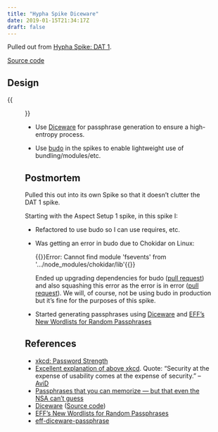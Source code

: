 ```yaml
---
title: "Hypha Spike Diceware"
date: 2019-01-15T21:34:17Z
draft: false
---
```


Pulled out from [Hypha Spike: DAT 1](../../14/hypha-spike-dat-1).

[Source code](https://source.ind.ie/hypha/spikes/diceware)

## Design

{{<figure src="spike-screenshot.jpeg" alt="Screenshot of the completed spike in the browser: Domain: ar.al Password: chive cartwheel attire headlamp approach alphabet splendid deceptive. There is a button labeled “Change”. Underneath, the generated public signing key, private signing key, public encryption key, and private encryption key are listed in form fields. The footnote reads that the password generation process has 100 bits of entropy and would take roughly a few hundred million years to brute force with government-level resources. It also says that the generated keyse are Ed25519 (signing) and Curve25519 (encryption)" caption="Screenshot of the completed spike.">}}

  * Use [Diceware](https://www.rempe.us/diceware/) for passphrase generation to ensure a high-entropy process.

  * Use [budo](https://github.com/mattdesl/budo) in the spikes to enable lightweight use of bundling/modules/etc.

## Postmortem

Pulled this out into its own Spike so that it doesn’t clutter the DAT 1 spike.

Starting with the Aspect Setup 1 spike, in this spike I:

  * Refactored to use budo so I can use requires, etc.

  * Was getting an error in budo due to Chokidar on Linux:

    {{<highlight bash>}}Error: Cannot find module 'fsevents' from '…/node_modules/chokidar/lib'{{</highlight>}}

    Ended up upgrading dependencies for budo ([pull request](https://github.com/mattdesl/budo/pull/240)) and also squashing this error as the error is in error ([pull request](https://github.com/mattdesl/budo/pull/241)). We will, of course, not be using budo in production but it’s fine for the purposes of this spike.

  * Started generating passphrases using [Diceware](https://www.rempe.us/diceware/) and [EFF’s New Wordlists for Random Passphrases](https://www.eff.org/deeplinks/2016/07/new-wordlists-random-passphrases)

## References

  * [xkcd: Password Strength](https://xkcd.com/936/)
  * [Excellent explanation of above xkcd](https://security.stackexchange.com/questions/6095/xkcd-936-short-complex-password-or-long-dictionary-passphrase/6116#6116). Quote: “Security at the expense of usability comes at the expense of security.” – [AviD](https://security.stackexchange.com/users/33/avid)
  * [Passphrases that you can memorize — but that even the NSA can’t guess](https://theintercept.com/2015/03/26/passphrases-can-memorize-attackers-cant-guess/)
  * [Diceware](https://www.rempe.us/diceware/) ([Source code](https://github.com/grempe/diceware))
  * [EFF’s New Wordlists for Random Passphrases](https://www.eff.org/deeplinks/2016/07/new-wordlists-random-passphrases)
  * [eff-diceware-passphrase](https://github.com/emilbayes/eff-diceware-passphrase)


